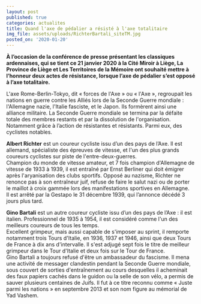 ```yaml
---
layout: post
published: true
categories: actualites
title: Quand l'axe de pédalier a résisté à l'axe totalitaire
img_file: assets/uploads/RichterBartali_siteTM.jpg
posted_on: '2020-01-20'
---
```

**À l’occasion de la conférence de presse présentant les classiques ardennaises, qui se tient ce 21 janvier 2020 à la Cité Miroir à Liège, La Province de Liège et Les Territoires de la Mémoire ont souhaité mettre à l’honneur deux actes de résistance, lorsque l’axe de pédalier s’est opposé à l’axe totalitaire.**

L'axe Rome-Berlin-Tokyo, dit « forces de l'Axe » ou « l'Axe », regroupait les nations en guerre contre les Alliés lors de la Seconde Guerre mondiale : l'Allemagne nazie, l'Italie fasciste, et le Japon. Ils formèrent ainsi une alliance militaire. La Seconde Guerre mondiale se termina par la défaite totale des membres restants et par la dissolution de l'organisation. Notamment grâce à l’action de résistantes et résistants. Parmi eux, des cyclistes notables.

**Albert Richter** est un coureur cycliste issu d’un des pays de l’Axe. Il est allemand, spécialiste des épreuves de vitesse, et l'un des plus grands coureurs cyclistes sur piste de l'entre-deux-guerres.\
Champion du monde de vitesse amateur, et 7 fois champion d'Allemagne de vitesse de 1933 à 1939, il est entraîné par Ernst Berliner qui doit émigrer après l'aryanisation des clubs sportifs. Opposé au nazisme, Richter ne renonce pas à son entraîneur juif, refuse de faire le salut nazi ou de porter le maillot à croix gammée lors des manifestations sportives en Allemagne.\
Il est arrêté par la Gestapo le 31 décembre 1939, qui l’annonce décédé 3 jours plus tard.

**Gino Bartali** est un autre coureur cycliste issu d’un des pays de l’Axe : il est italien. Professionnel de 1935 à 1954, il est considéré comme l'un des meilleurs coureurs de tous les temps.\
Excellent grimpeur, mais aussi capable de s'imposer au sprint, il remporte notamment trois Tours d'Italie, en 1936, 1937 et 1946, ainsi que deux Tours de France à dix ans d'intervalle. Il s'est adjugé sept fois le titre de meilleur grimpeur dans le Tour d'Italie et deux fois sur le Tour de France.\
Gino Bartali a toujours refusé d'être un ambassadeur du fascisme. Il mena une activité de messager clandestin pendant la Seconde Guerre mondiale, sous couvert de sorties d'entraînement au cours desquelles il acheminait des faux papiers cachés dans le guidon ou la selle de son vélo, a permis de sauver plusieurs centaines de Juifs. Il fut à ce titre reconnu comme « Juste parmi les nations » en septembre 2013 et son nom figure au mémorial de Yad Vashem.
